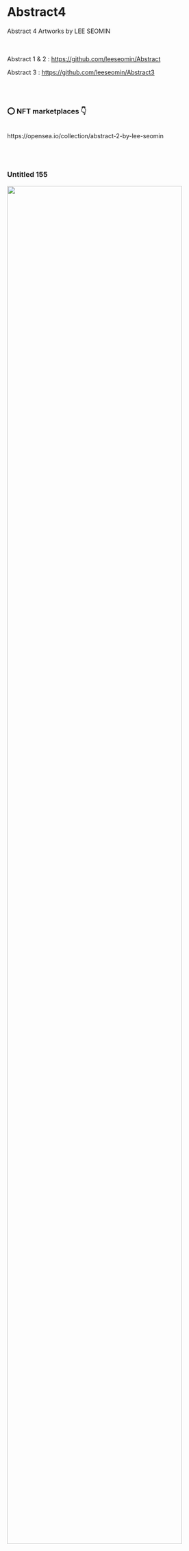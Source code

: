 # Abstract4
Abstract 4 Artworks by LEE SEOMIN

  <br/><br/>
Abstract 1 & 2 : https://github.com/leeseomin/Abstract

Abstract 3     : https://github.com/leeseomin/Abstract3 


 <br/><br/>
 
 ### :o: NFT marketplaces  :point_down:


 <br/>
https://opensea.io/collection/abstract-2-by-lee-seomin

 <br/><br/>
 
 
 ### Untitled 155

 <img src="https://github.com/leeseomin/Abstract4/blob/main/art/Untitled155.png" width="90%">    
 
 <br/><br/>
 
### Untitled 157

 <img src="https://github.com/leeseomin/Abstract4/blob/main/art/Untitled157.png" width="90%">    
 
 <br/><br/>

### Untitled 158

 <img src="https://github.com/leeseomin/Abstract4/blob/main/art/Untitled158.png" width="80%">    
 
 <br/><br/>
 
 
### Untitled 159

 <img src="https://github.com/leeseomin/Abstract4/blob/main/art/Untitled159.png" width="80%">    
 
 <br/><br/> 
 
 
### Untitled 160

 <img src="https://github.com/leeseomin/Abstract4/blob/main/art/Untitled160.png" width="80%">    
 
 <br/><br/> 
 

### Untitled 161

 <img src="https://github.com/leeseomin/Abstract4/blob/main/art/Untitled161.png" width="80%">    
 
 <br/><br/> 
 

### Untitled 163

 <img src="https://github.com/leeseomin/Abstract4/blob/main/art/Untitled163.png" width="80%">    
 
 <br/><br/> 
 
 
### Untitled 165

 <img src="https://github.com/leeseomin/Abstract4/blob/main/art/Untitled165.png" width="80%">    
 
 <br/><br/> 



### Untitled 166 : The birth of the void

 <img src="https://github.com/leeseomin/Abstract4/blob/main/art/Untitled166.png" width="80%">    
 
 <br/><br/> 

### Untitled 168

 <img src="https://github.com/leeseomin/Abstract4/blob/main/art/Untitled168.png" width="80%">    
 
 <br/><br/> 
 
### Untitled 169

 <img src="https://github.com/leeseomin/Abstract4/blob/main/art/Untitled169.png" width="80%">    
 
 <br/><br/> 
 
### Untitled 171

 <img src="https://github.com/leeseomin/Abstract4/blob/main/art/Untitled171.png" width="80%">    
 
 <br/><br/> 

### Untitled 172

 <img src="https://github.com/leeseomin/Abstract4/blob/main/art/Untitled172.png" width="80%">    
 
 <br/><br/> 
 
### Untitled 173

 <img src="https://github.com/leeseomin/Abstract4/blob/main/art/Untitled173.webp" width="80%">    
 
 <br/><br/> 
 
### Untitled 175

 <img src="https://github.com/leeseomin/Abstract4/blob/main/art/Untitled175.webp" width="80%">    
 
 <br/><br/> 
 
 
 
 ### Author and Creator
 
 LEE SEOMIN
 
 https://linktr.ee/techne_0_1
   <br/> 
 https://github.com/leeseomin 
  <br/> 
 https://twitter.com/Techne_0_1
 <br/><br/>
 
